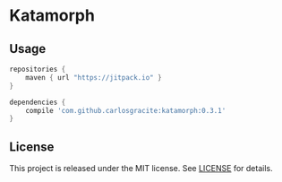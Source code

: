 # Katamorph

## Usage

```groovy
repositories {
    maven { url "https://jitpack.io" }
}

dependencies {
    compile 'com.github.carlosgracite:katamorph:0.3.1'
}
```

## License

This project is released under the MIT license. See [LICENSE](LICENSE) for details.

